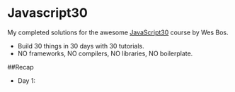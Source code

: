 # Javascript30
My completed solutions for the awesome [JavaScript30](https://JavaScript30.com) course by Wes Bos.

* Build 30 things in 30 days with 30 tutorials.
* NO frameworks, NO compilers, NO libraries, NO boilerplate.

##Recap
* Day 1: 



